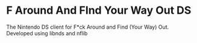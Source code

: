 # F Around And FInd Your Way Out DS
 
The Nintendo DS client for F*ck Around and Find (Your Way) Out. Developed using libnds and nflib
